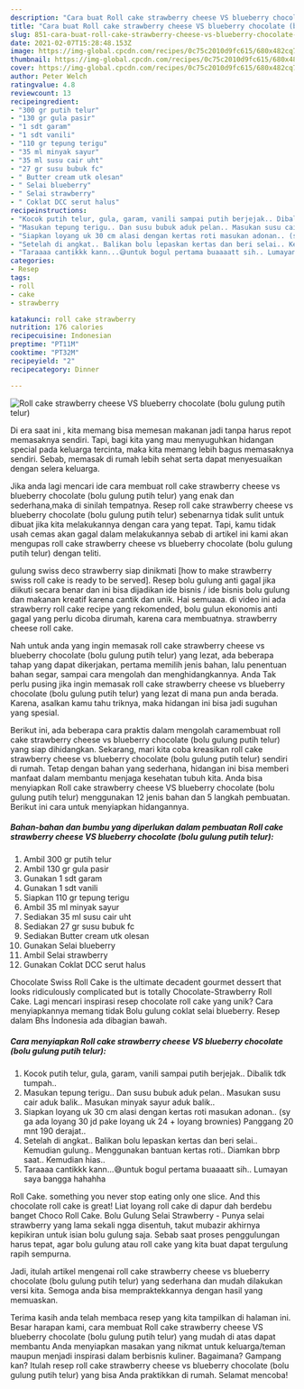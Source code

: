 ```yaml
---
description: "Cara buat Roll cake strawberry cheese VS blueberry chocolate (bolu gulung putih telur) yang nikmat Untuk Jualan"
title: "Cara buat Roll cake strawberry cheese VS blueberry chocolate (bolu gulung putih telur) yang nikmat Untuk Jualan"
slug: 851-cara-buat-roll-cake-strawberry-cheese-vs-blueberry-chocolate-bolu-gulung-putih-telur-yang-nikmat-untuk-jualan
date: 2021-02-07T15:28:48.153Z
image: https://img-global.cpcdn.com/recipes/0c75c2010d9fc615/680x482cq70/roll-cake-strawberry-cheese-vs-blueberry-chocolate-bolu-gulung-putih-telur-foto-resep-utama.jpg
thumbnail: https://img-global.cpcdn.com/recipes/0c75c2010d9fc615/680x482cq70/roll-cake-strawberry-cheese-vs-blueberry-chocolate-bolu-gulung-putih-telur-foto-resep-utama.jpg
cover: https://img-global.cpcdn.com/recipes/0c75c2010d9fc615/680x482cq70/roll-cake-strawberry-cheese-vs-blueberry-chocolate-bolu-gulung-putih-telur-foto-resep-utama.jpg
author: Peter Welch
ratingvalue: 4.8
reviewcount: 13
recipeingredient:
- "300 gr putih telur"
- "130 gr gula pasir"
- "1 sdt garam"
- "1 sdt vanili"
- "110 gr tepung terigu"
- "35 ml minyak sayur"
- "35 ml susu cair uht"
- "27 gr susu bubuk fc"
- " Butter cream utk olesan"
- " Selai blueberry"
- " Selai strawberry"
- " Coklat DCC serut halus"
recipeinstructions:
- "Kocok putih telur, gula, garam, vanili sampai putih berjejak.. Dibalik tdk tumpah.."
- "Masukan tepung terigu.. Dan susu bubuk aduk pelan.. Masukan susu cair aduk balik.. Masukan minyak sayur aduk balik.."
- "Siapkan loyang uk 30 cm alasi dengan kertas roti masukan adonan.. (sy ga ada loyang 30 jd pake loyang uk 24 + loyang brownies) Panggang 20 mnt 190 derajat.."
- "Setelah di angkat.. Balikan bolu lepaskan kertas dan beri selai.. Kemudian gulung.. Menggunakan bantuan kertas roti.. Diamkan bbrp saat.. Kemudian hias.."
- "Taraaaa cantikkk kann...😅untuk bogul pertama buaaaatt sih.. Lumayan saya bangga hahahha"
categories:
- Resep
tags:
- roll
- cake
- strawberry

katakunci: roll cake strawberry 
nutrition: 176 calories
recipecuisine: Indonesian
preptime: "PT11M"
cooktime: "PT32M"
recipeyield: "2"
recipecategory: Dinner

---
```



![Roll cake strawberry cheese VS blueberry chocolate (bolu gulung putih telur)](https://img-global.cpcdn.com/recipes/0c75c2010d9fc615/680x482cq70/roll-cake-strawberry-cheese-vs-blueberry-chocolate-bolu-gulung-putih-telur-foto-resep-utama.jpg)

Di era  saat ini , kita memang bisa memesan makanan jadi tanpa harus repot memasaknya sendiri. Tapi, bagi kita yang mau menyuguhkan hidangan special pada keluarga tercinta, maka kita memang lebih bagus memasaknya sendiri. Sebab, memasak di rumah lebih sehat serta dapat menyesuaikan dengan selera keluarga.

Jika anda lagi mencari ide cara membuat roll cake strawberry cheese vs blueberry chocolate (bolu gulung putih telur) yang enak dan sederhana,maka di sinilah tempatnya. Resep roll cake strawberry cheese vs blueberry chocolate (bolu gulung putih telur)  sebenarnya tidak sulit untuk dibuat jika kita melakukannya dengan cara yang tepat. Tapi, kamu tidak usah cemas akan gagal dalam melakukannya 
sebab di artikel ini kami akan mengupas roll cake strawberry cheese vs blueberry chocolate (bolu gulung putih telur) dengan teliti.  

gulung swiss deco strawberry siap dinikmati [how to make strawberry swiss roll cake is ready to be served]. Resep bolu gulung anti gagal jika diikuti secara benar dan ini bisa dijadikan ide bisnis / ide bisnis bolu gulung dan makanan kreatif karena cantik dan unik. Hai semuaaa. di video ini ada strawberry roll cake recipe yang rekomended, bolu gulun ekonomis anti gagal yang perlu dicoba dirumah, karena cara membuatnya. strawberry cheese roll cake.

Nah untuk anda yang ingin memasak roll cake strawberry cheese vs blueberry chocolate (bolu gulung putih telur) yang lezat, ada beberapa tahap yang dapat dikerjakan, pertama memilih jenis bahan, lalu penentuan bahan segar, sampai cara mengolah dan menghidangkannya. Anda Tak perlu pusing jika ingin memasak roll cake strawberry cheese vs blueberry chocolate (bolu gulung putih telur) yang lezat di mana pun anda berada. Karena, asalkan kamu  tahu triknya, maka hidangan ini bisa jadi suguhan yang spesial.

Berikut ini, ada beberapa cara praktis  dalam mengolah caramembuat roll cake strawberry cheese vs blueberry chocolate (bolu gulung putih telur) yang siap dihidangkan. Sekarang, mari kita coba kreasikan roll cake strawberry cheese vs blueberry chocolate (bolu gulung putih telur) sendiri di rumah. Tetap dengan bahan yang sederhana, hidangan ini bisa memberi manfaat dalam membantu menjaga kesehatan tubuh kita. Anda bisa menyiapkan Roll cake strawberry cheese VS blueberry chocolate (bolu gulung putih telur) menggunakan 12 jenis bahan dan 5 langkah pembuatan. Berikut ini cara untuk menyiapkan hidangannya.

<!--inarticleads1-->

##### Bahan-bahan dan bumbu yang diperlukan dalam pembuatan Roll cake strawberry cheese VS blueberry chocolate (bolu gulung putih telur):

1. Ambil 300 gr putih telur
1. Ambil 130 gr gula pasir
1. Gunakan 1 sdt garam
1. Gunakan 1 sdt vanili
1. Siapkan 110 gr tepung terigu
1. Ambil 35 ml minyak sayur
1. Sediakan 35 ml susu cair uht
1. Sediakan 27 gr susu bubuk fc
1. Sediakan  Butter cream utk olesan
1. Gunakan  Selai blueberry
1. Ambil  Selai strawberry
1. Gunakan  Coklat DCC serut halus


Chocolate Swiss Roll Cake is the ultimate decadent gourmet dessert that looks ridiculously complicated but is totally Chocolate-Strawberry Roll Cake. Lagi mencari inspirasi resep chocolate roll cake yang unik? Cara menyiapkannya memang tidak Bolu gulung coklat selai blueberry. Resep dalam Bhs İndonesia ada dibagian bawah. 

<!--inarticleads2-->

##### Cara menyiapkan Roll cake strawberry cheese VS blueberry chocolate (bolu gulung putih telur):

1. Kocok putih telur, gula, garam, vanili sampai putih berjejak.. Dibalik tdk tumpah..
1. Masukan tepung terigu.. Dan susu bubuk aduk pelan.. Masukan susu cair aduk balik.. Masukan minyak sayur aduk balik..
1. Siapkan loyang uk 30 cm alasi dengan kertas roti masukan adonan.. (sy ga ada loyang 30 jd pake loyang uk 24 + loyang brownies) Panggang 20 mnt 190 derajat..
1. Setelah di angkat.. Balikan bolu lepaskan kertas dan beri selai.. Kemudian gulung.. Menggunakan bantuan kertas roti.. Diamkan bbrp saat.. Kemudian hias..
1. Taraaaa cantikkk kann...😅untuk bogul pertama buaaaatt sih.. Lumayan saya bangga hahahha


Roll Cake. something you never stop eating only one slice. And this chocolate roll cake is great! Liat loyang roll cake di dapur dah berdebu banget Choco Roll Cake. Bolu Gulung Selai Strawberry - Punya selai strawberry yang lama sekali ngga disentuh, takut mubazir akhirnya kepikiran untuk isian bolu gulung saja. Sebab saat proses penggulungan harus tepat, agar bolu gulung atau roll cake yang kita buat dapat tergulung rapih sempurna. 

Jadi, itulah artikel mengenai  roll cake strawberry cheese vs blueberry chocolate (bolu gulung putih telur)  yang sederhana dan mudah dilakukan versi kita. Semoga anda bisa mempraktekkannya dengan hasil yang memuaskan. 

Terima kasih anda telah membaca resep yang kita tampilkan di halaman ini. Besar harapan kami, cara membuat  Roll cake strawberry cheese VS blueberry chocolate (bolu gulung putih telur) yang mudah di atas dapat membantu Anda menyiapkan masakan yang nikmat untuk keluarga/teman maupun menjadi inspirasi dalam berbisnis kuliner. Bagaimana? Gampang kan? Itulah resep roll cake strawberry cheese vs blueberry chocolate (bolu gulung putih telur) yang bisa Anda praktikkan di rumah. Selamat mencoba!

